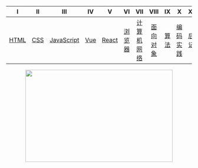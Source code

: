 | Ⅰ | Ⅱ | Ⅲ | Ⅳ | Ⅴ | VI | VII | VIII | IX | X | XI | 
| :--------: | :---------: | :---------: | :---------: | :---------: | :---------: | :---------: | :---------: |  :---------: | :---------: | :---------: |  
| [HTML](#HTML) | [CSS](#CSS) | [JavaScript](#JavaScript) | [Vue](#Vue) | [React](#React) | [浏览器](#浏览器) | [计算机网络](#计算机网络) | [面向对象](#面向对象) | [算法](#算法) | [编码实践](#编码实践) | [后记](#后记) |

<div align='center'>
  <img src='https://github.com/PDKSophia/blog.io/raw/master/ReactImage/logo.png' width='400' height='250'>
</div>
